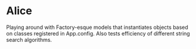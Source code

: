 # Alice
Playing around with Factory-esque models that instantiates objects based on classes registered in App.config. Also tests efficiency of different string search algorithms.
 
